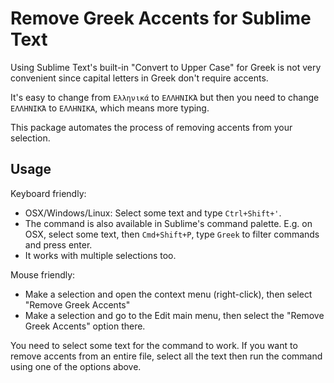 # Remove Greek Accents for Sublime Text

Using Sublime Text's built-in "Convert to Upper Case" for Greek is not very convenient since capital letters in Greek don't require accents.

It's easy to change from `Ελληνικά` to `ΕΛΛΗΝΙΚΆ` but then you need to change `ΕΛΛΗΝΙΚΆ` to `ΕΛΛΗΝΙΚΑ`, which means more typing.

This package automates the process of removing accents from your selection.


## Usage

Keyboard friendly:

* OSX/Windows/Linux: Select some text and type `Ctrl+Shift+'`.
* The command is also available in Sublime's command palette. E.g. on OSX, select some text, then `Cmd+Shift+P`, type `Greek` to filter commands and press enter.
* It works with multiple selections too.

Mouse friendly:

* Make a selection and open the context menu (right-click), then select "Remove Greek Accents"
* Make a selection and go to the Edit main menu, then select the "Remove Greek Accents" option there.

You need to select some text for the command to work. If you want to remove accents from an entire file, select all the text then run the command using one of the options above.


